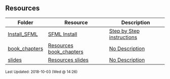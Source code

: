## Resources
| Folder | Resource | Description|
 | ------------|------------|------------|
 | [Install_SFML](https://github.com/rugbyprof/2143-Object-Oriented-Programming/tree/master/Resources/Install_SFML) | [ SFML Install ](https://github.com/rugbyprof/2143-Object-Oriented-Programming/tree/master/Resources/Install_SFML) | [ Step by Step instructions](https://github.com/rugbyprof/2143-Object-Oriented-Programming/tree/master/Resources/Install_SFML) | [Install_SFML](https://github.com/rugbyprof/2143-Object-Oriented-Programming/tree/master/Resources/Install_SFML) | [ Instructions](https://github.com/rugbyprof/2143-Object-Oriented-Programming/tree/master/Resources/Install_SFML) | [Install_SFML](https://github.com/rugbyprof/2143-Object-Oriented-Programming/tree/master/Resources/Install_SFML) | [include <SFML/Graphics.hpp>](https://github.com/rugbyprof/2143-Object-Oriented-Programming/tree/master/Resources/Install_SFML) | [N/A](https://github.com/rugbyprof/2143-Object-Oriented-Programming/tree/master/Resources/Install_SFML) |
 | [book_chapters](https://github.com/rugbyprof/2143-Object-Oriented-Programming/tree/master/Resources/book_chapters) | [ Resources book_chapters ](https://github.com/rugbyprof/2143-Object-Oriented-Programming/tree/master/Resources/book_chapters) | [ No Description](https://github.com/rugbyprof/2143-Object-Oriented-Programming/tree/master/Resources/book_chapters) | [N/A](https://github.com/rugbyprof/2143-Object-Oriented-Programming/tree/master/Resources/book_chapters) |
 | [slides](https://github.com/rugbyprof/2143-Object-Oriented-Programming/tree/master/Resources/slides) | [ Resources slides ](https://github.com/rugbyprof/2143-Object-Oriented-Programming/tree/master/Resources/slides) | [ No Description](https://github.com/rugbyprof/2143-Object-Oriented-Programming/tree/master/Resources/slides) | [N/A](https://github.com/rugbyprof/2143-Object-Oriented-Programming/tree/master/Resources/slides) |

<sup>Last Updated: 2018-10-03 (Wed @ 14:26)</sup>
